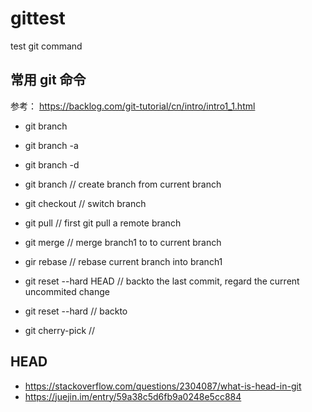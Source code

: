 # gittest
test git command

## 常用 git 命令
参考： https://backlog.com/git-tutorial/cn/intro/intro1_1.html

* git branch
* git branch -a
* git branch -d
* git branch <branch-name> // create branch from current branch
* git checkout <branch-name> // switch branch
* git pull <remote host name> <remote branch name:local branch name>  // first git pull a remote branch
* git merge <branch1> // merge branch1 to to current branch
* gir rebase <branch1> // rebase current branch into branch1

* git reset --hard HEAD // backto the last commit, regard the current uncommited change 
* git reset --hard <commit-id> // backto <commid-id>

* git cherry-pick <commit-id> // 

## HEAD
* https://stackoverflow.com/questions/2304087/what-is-head-in-git
* https://juejin.im/entry/59a38c5d6fb9a0248e5cc884